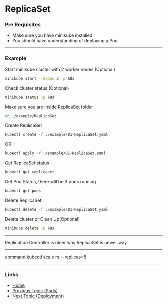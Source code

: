 # ReplicaSet

### Pre Requisites
* Make sure you have minikube installed
* You should have understanding of deploying a Pod

---
### Example
Start minikube cluster with 2 worker nodes (Optional) 
```bash
minikube start --nodes 3 -p k8s
```
Check cluster status (Optional) 
```bash
minikube status -p k8s
```
Make sure you are inside ReplicaSet folder
```bash
cd ./example/ReplicaSet
```
Create ReplicaSet
```bash
kubectl create -f ./example/01-ReplicaSet.yaml
```
OR
```bash
kubectl apply -f ./example/01-ReplicaSet.yaml
```
Get ReplicaSet status
```bash
kubectl get replicaset
```
Get Pod Status, there will be 3 pods running
```bash
kubectl get pods
```
Delete ReplicaSet
```bash
kubectl delete -f ./example/01-ReplicaSet.yaml
```
Delete cluster or Clean Up(Optional) 
```bash
minikube delete -p k8s
```

---

Replication Controller is older way
ReplicaSet is newer way


---
command
kubectl scale rs <replica-set-name> --replicas=5

---
### Links
* [Home](https://github.com/vimalmenon/k8s-learn)
* [Previous Topic (Pods)](https://github.com/vimalmenon/k8s-learn/tree/master/example/Pods)
* [Next Topic (Deployment)](https://github.com/vimalmenon/k8s-learn/tree/master/example/Deployment)
